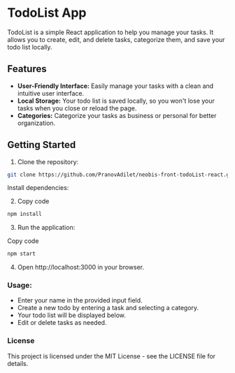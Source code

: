 # TodoList App

TodoList is a simple React application to help you manage your tasks. It allows you to create, edit, and delete tasks, categorize them, and save your todo list locally.

## Features

- **User-Friendly Interface:** Easily manage your tasks with a clean and intuitive user interface.
- **Local Storage:** Your todo list is saved locally, so you won't lose your tasks when you close or reload the page.
- **Categories:** Categorize your tasks as business or personal for better organization.

## Getting Started

1. Clone the repository:

 ```bash
 git clone https://github.com/PranovAdilet/neobis-front-todoList-react.git
  ```
Install dependencies:

2. Copy code
```bash
npm install
```
3. Run the application:

Copy code
```bash
npm start
```
4. Open http://localhost:3000 in your browser.

### Usage: 
* Enter your name in the provided input field.
* Create a new todo by entering a task and selecting a category.
* Your todo list will be displayed below.
* Edit or delete tasks as needed.

### License
This project is licensed under the MIT License - see the LICENSE file for details.
